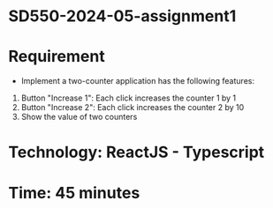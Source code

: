 # SD550-2024-05-assignment1
# Requirement
* Implement a two-counter application has the following features:
1. Button "Increase 1": Each click increases the counter 1 by 1
2. Button "Increase 2": Each click increases the counter 2 by 10
3. Show the value of two counters
# Technology: ReactJS - Typescript
# Time: 45 minutes
